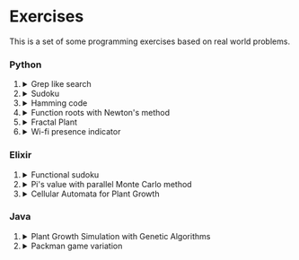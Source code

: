 # Exercises
This is a set of some programming exercises based on real world problems.

### Python

1. <details><summary>Grep like search</summary><p>This exercise involves creating a script that can search for specific patterns or keywords in a given text file, similar to the Unix "grep" command.</p><p>Reference: https://www.youtube.com/watch?v=bKzonnwoR2I </p><details>
3. <details><summary>Sudoku</summary>This exercise involves writing a program to create and solve a Sudoku puzzle. The goal is to create an algorithm that can fill in all the empty squares on a 9x9 Sudoku grid according to the game's rules.</p><p>Reference: https://www.youtube.com/watch?v=8lhxIOAfDss</p></details>
4. <details><summary>Hamming code</summary><p><p>This exercise involves implementing a Hamming code encoder and decoder. Hamming codes are a type of error-correcting code used in digital communications to detect and correct errors that may occur during transmission.</p><p>Reference: https://www.youtube.com/watch?v=X8jsijhllIA&t=331s </p></details>
5. <details><summary>Function roots with Newton's method</summary><p>This exercise involves writing a program to find the root of a given function using the Newton's method. The goal is to create an algorithm that can approximate the root of a function with high accuracy.</p></details>
6. <details><summary>Fractal Plant</summary><p>This exercise involves creating a program to generate a fractal plant using L-systems. An L-system is a mathematical model that can be used to describe the growth patterns of plants. The program should take as input an L-system string and use it to generate a fractal plant with branches, leaves, and flowers.</p></details>
7. <details><summary>Wi-fi presence indicator</summary><p>This exercise involves creating a program that uses sniffers to detect the presence or absence and the radio signal received power of Wi-Fi signals from nearby devices and uses this information to determine the occupancy status of a location.</p></details>


### Elixir

1. <details><summary>Functional sudoku</summary><p>This exercise involves creating a program to solve a Sudoku puzzle using functional programming principles in Elixir. The program should be able to generate random Sudoku puzzles and solve them using a recursive algorithm.</p></details>
2. <details><summary>Pi's value with parallel Monte Carlo method</summary><p>This exercise involves approximating the value of Pi using the Monte Carlo method in a parallel way with Elixir. The program should generate a large number of random points within the unit square, calculate the distance of each point to the origin, and then use the ratio of the number of points inside the unit circle to the total number of points generated to approximate the value of Pi. The program should use parallelism to speed up the calculations.</p></details>
3. <details><summary>Cellular Automata for Plant Growth</summary><p>This exercise involves creating a program to simulate the growth patterns of plants using cellular automata. Cellular automata are mathematical models that can be used to simulate the behavior of complex systems. The program should use cellular automata to simulate the growth of plants over time, taking into account factors such as sunlight, nutrients, and water.</p></details>


### Java

1. <details><summary>Plant Growth Simulation with Genetic Algorithms</summary><p>This exercise involves creating a program to simulate the growth patterns of plants using genetic algorithms. Genetic algorithms are search algorithms that can be used to find optimal solutions to complex problems. The program should use genetic algorithms to simulate the growth of plants over time, taking into account factors such as sunlight, nutrients, and water, and optimize the growth patterns to maximize plant growth and yield.</p></details>
  2. <details><summary>Packman game variation</summary><p></p></details> <!--- packman and ghosts with superpowers (shoot, cross walls, invisible, become ghost) -->

<!--
### C

1. <details><summary></summary><p></p></details>


### Javascript


### R


### Rust



### Go



-->
